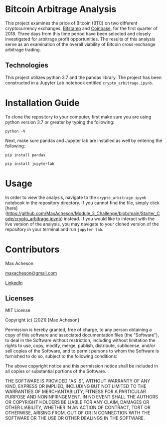# Bitcoin Arbitrage Analysis

This project examines the price of Bitcoin (BTC) on two different cryptocurrency exchanges, [Bitstamp](https://www.bitstamp.net/) and [Coinbase](https://www.coinbase.com/), for the first quarter of 2018. Three days from this time period have been selected and closely investigated for arbitrage profit opportunities. The results of this analysis serve as an examination of the overall viability of Bitcoin cross-exchange arbitrage trading.

## Technologies

This project utilizes python 3.7 and the pandas library. The project has been constructed in a Jupyter Lab notebook entitled `crypto_arbitrage.ipynb`.


# Installation Guide
To clone the repository to your computer, first make sure you are using python version 3.7 or greater by typing the following:

`python -V`

Next, make sure pandas and Jupyter lab are installed as well by entering the following:

`pip install pandas`

`pip install jupyterlab`

# Usage

In order to view the analysis, navigate to the `crypto_arbitrage.ipynb` notebook in the repository directory. If you cannot find the file, simply click [here] (https://github.com/MaxAcheson/Module_3_Challenge/blob/main/Starter_Code/crypto_arbitrage.ipynb) instead. If you would like to interact with the live version of the analysis, you may navigate to your cloned version of the repository in your terminal and run `jupyter lab`.

# Contributors

Max Acheson

maxacheson@gmail.com

[LinkedIn](https://www.linkedin.com/in/max-acheson-75093a19a/)

## Licenses

MIT License

Copyright (c) [2021] [Max Acheson]

Permission is hereby granted, free of charge, to any person obtaining a copy of this software and associated documentation files (the "Software"), to deal in the Software without restriction, including without limitation the rights to use, copy, modify, merge, publish, distribute, sublicense, and/or sell copies of the Software, and to permit persons to whom the Software is furnished to do so, subject to the following conditions:

The above copyright notice and this permission notice shall be included in all copies or substantial portions of the Software.

THE SOFTWARE IS PROVIDED "AS IS", WITHOUT WARRANTY OF ANY KIND, EXPRESS OR IMPLIED, INCLUDING BUT NOT LIMITED TO THE WARRANTIES OF MERCHANTABILITY, FITNESS FOR A PARTICULAR PURPOSE AND NONINFRINGEMENT. IN NO EVENT SHALL THE AUTHORS OR COPYRIGHT HOLDERS BE LIABLE FOR ANY CLAIM, DAMAGES OR OTHER LIABILITY, WHETHER IN AN ACTION OF CONTRACT, TORT OR OTHERWISE, ARISING FROM, OUT OF OR IN CONNECTION WITH THE SOFTWARE OR THE USE OR OTHER DEALINGS IN THE SOFTWARE.
